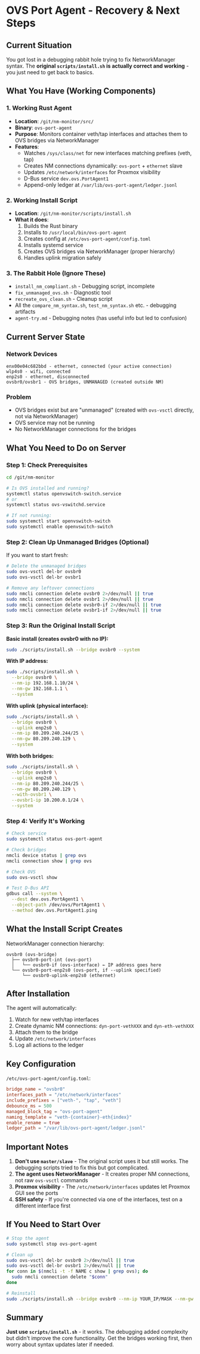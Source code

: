 # OVS Port Agent - Recovery & Next Steps

## Current Situation

You got lost in a debugging rabbit hole trying to fix NetworkManager syntax. The **original `scripts/install.sh` is actually correct and working** - you just need to get back to basics.

## What You Have (Working Components)

### 1. Working Rust Agent
- **Location**: `/git/nm-monitor/src/`
- **Binary**: `ovs-port-agent`
- **Purpose**: Monitors container veth/tap interfaces and attaches them to OVS bridges via NetworkManager
- **Features**:
  - Watches `/sys/class/net` for new interfaces matching prefixes (veth, tap)
  - Creates NM connections dynamically: `ovs-port` + `ethernet` slave
  - Updates `/etc/network/interfaces` for Proxmox visibility
  - D-Bus service `dev.ovs.PortAgent1`
  - Append-only ledger at `/var/lib/ovs-port-agent/ledger.jsonl`

### 2. Working Install Script
- **Location**: `/git/nm-monitor/scripts/install.sh`
- **What it does**:
  1. Builds the Rust binary
  2. Installs to `/usr/local/bin/ovs-port-agent`
  3. Creates config at `/etc/ovs-port-agent/config.toml`
  4. Installs systemd service
  5. Creates OVS bridges via NetworkManager (proper hierarchy)
  6. Handles uplink migration safely

### 3. The Rabbit Hole (Ignore These)
- `install_nm_compliant.sh` - Debugging script, incomplete
- `fix_unmanaged_ovs.sh` - Diagnostic tool
- `recreate_ovs_clean.sh` - Cleanup script
- All the `compare_nm_syntax.sh`, `test_nm_syntax.sh` etc. - debugging artifacts
- `agent-try.md` - Debugging notes (has useful info but led to confusion)

## Current Server State

### Network Devices
```
enx00e04c682bbd - ethernet, connected (your active connection)
wlp4s0 - wifi, connected
enp2s0 - ethernet, disconnected
ovsbr0/ovsbr1 - OVS bridges, UNMANAGED (created outside NM)
```

### Problem
- OVS bridges exist but are "unmanaged" (created with `ovs-vsctl` directly, not via NetworkManager)
- OVS service may not be running
- No NetworkManager connections for the bridges

## What You Need to Do on Server

### Step 1: Check Prerequisites
```bash
cd /git/nm-monitor

# Is OVS installed and running?
systemctl status openvswitch-switch.service
# or
systemctl status ovs-vswitchd.service

# If not running:
sudo systemctl start openvswitch-switch
sudo systemctl enable openvswitch-switch
```

### Step 2: Clean Up Unmanaged Bridges (Optional)
If you want to start fresh:
```bash
# Delete the unmanaged bridges
sudo ovs-vsctl del-br ovsbr0
sudo ovs-vsctl del-br ovsbr1

# Remove any leftover connections
sudo nmcli connection delete ovsbr0 2>/dev/null || true
sudo nmcli connection delete ovsbr1 2>/dev/null || true
sudo nmcli connection delete ovsbr0-if 2>/dev/null || true
sudo nmcli connection delete ovsbr1-if 2>/dev/null || true
```

### Step 3: Run the Original Install Script

**Basic install (creates ovsbr0 with no IP):**
```bash
sudo ./scripts/install.sh --bridge ovsbr0 --system
```

**With IP address:**
```bash
sudo ./scripts/install.sh \
  --bridge ovsbr0 \
  --nm-ip 192.168.1.10/24 \
  --nm-gw 192.168.1.1 \
  --system
```

**With uplink (physical interface):**
```bash
sudo ./scripts/install.sh \
  --bridge ovsbr0 \
  --uplink enp2s0 \
  --nm-ip 80.209.240.244/25 \
  --nm-gw 80.209.240.129 \
  --system
```

**With both bridges:**
```bash
sudo ./scripts/install.sh \
  --bridge ovsbr0 \
  --uplink enp2s0 \
  --nm-ip 80.209.240.244/25 \
  --nm-gw 80.209.240.129 \
  --with-ovsbr1 \
  --ovsbr1-ip 10.200.0.1/24 \
  --system
```

### Step 4: Verify It's Working
```bash
# Check service
sudo systemctl status ovs-port-agent

# Check bridges
nmcli device status | grep ovs
nmcli connection show | grep ovs

# Check OVS
sudo ovs-vsctl show

# Test D-Bus API
gdbus call --system \
  --dest dev.ovs.PortAgent1 \
  --object-path /dev/ovs/PortAgent1 \
  --method dev.ovs.PortAgent1.ping
```

## What the Install Script Creates

NetworkManager connection hierarchy:
```
ovsbr0 (ovs-bridge)
  ├── ovsbr0-port-int (ovs-port)
  │   └── ovsbr0-if (ovs-interface) ← IP address goes here
  └── ovsbr0-port-enp2s0 (ovs-port, if --uplink specified)
      └── ovsbr0-uplink-enp2s0 (ethernet)
```

## After Installation

The agent will automatically:
1. Watch for new veth/tap interfaces
2. Create dynamic NM connections: `dyn-port-vethXXX` and `dyn-eth-vethXXX`
3. Attach them to the bridge
4. Update `/etc/network/interfaces`
5. Log all actions to the ledger

## Key Configuration

`/etc/ovs-port-agent/config.toml`:
```toml
bridge_name = "ovsbr0"
interfaces_path = "/etc/network/interfaces"
include_prefixes = ["veth-", "tap", "veth"]
debounce_ms = 500
managed_block_tag = "ovs-port-agent"
naming_template = "veth-{container}-eth{index}"
enable_rename = true
ledger_path = "/var/lib/ovs-port-agent/ledger.jsonl"
```

## Important Notes

1. **Don't use `master/slave`** - The original script uses it but still works. The debugging scripts tried to fix this but got complicated.
2. **The agent uses NetworkManager** - It creates proper NM connections, not raw `ovs-vsctl` commands
3. **Proxmox visibility** - The `/etc/network/interfaces` updates let Proxmox GUI see the ports
4. **SSH safety** - If you're connected via one of the interfaces, test on a different interface first

## If You Need to Start Over

```bash
# Stop the agent
sudo systemctl stop ovs-port-agent

# Clean up
sudo ovs-vsctl del-br ovsbr0 2>/dev/null || true
sudo ovs-vsctl del-br ovsbr1 2>/dev/null || true
for conn in $(nmcli -t -f NAME c show | grep ovs); do
  sudo nmcli connection delete "$conn"
done

# Reinstall
sudo ./scripts/install.sh --bridge ovsbr0 --nm-ip YOUR_IP/MASK --nm-gw YOUR_GW --system
```

## Summary

**Just use `scripts/install.sh`** - it works. The debugging added complexity but didn't improve the core functionality. Get the bridges working first, then worry about syntax updates later if needed.
